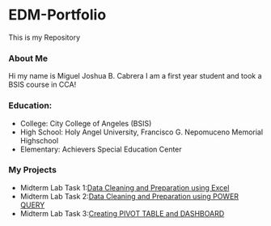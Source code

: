 # EDM-Portfolio
This is my Repository
### About Me
Hi my name is Miguel Joshua B. Cabrera I am a first year student and took a BSIS course in CCA!
### Education:
- College: City College of Angeles (BSIS)
- High School: Holy Angel University, Francisco G. Nepomuceno Memorial Highschool
- Elementary: Achievers Special Education Center
### My Projects
- Midterm Lab Task 1:[Data Cleaning and Preparation using Excel](https://github.com/mcab3/EDM-Portfolio/tree/main/Midterm%20Lab%20Task%201)
- Midterm Lab Task 2:[Data Cleaning and Preparation using POWER QUERY](https://github.com/mcab3/EDM-Portfolio/tree/main/Midterm%20Lab%20Task%202)
- Midterm Lab Task 3:[Creating PIVOT TABLE and DASHBOARD](https://github.com/mcab3/EDM-Portfolio/tree/main/Midterm%20Lab%20Task%203)
